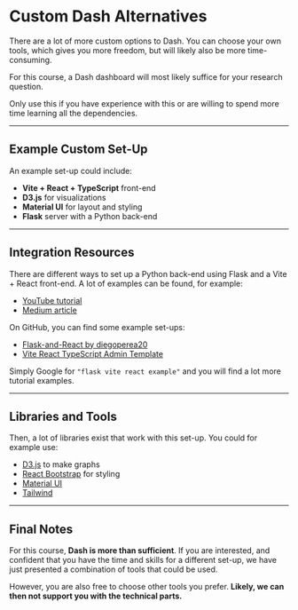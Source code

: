 # Custom Dash Alternatives

There are a lot of more custom options to Dash. You can choose your own tools, which gives you more freedom, but will likely also be more time-consuming.

For this course, a Dash dashboard will most likely suffice for your research question.

Only use this if you have experience with this or are willing to spend more time learning all the dependencies.

---

## Example Custom Set-Up

An example set-up could include:

* **Vite + React + TypeScript** front-end
* **D3.js** for visualizations
* **Material UI** for layout and styling
* **Flask** server with a Python back-end

---

## Integration Resources

There are different ways to set up a Python back-end using Flask and a Vite + React front-end. A lot of examples can be found, for example:

* [YouTube tutorial](https://www.youtube.com/watch?v=ctQMqqEo4G8)
* [Medium article](https://medium.com/@colinatjku/integrating-flask-and-react-using-vite-for-development-and-nginx-in-production-a-microservices-9df7a21ca8f5)

On GitHub, you can find some example set-ups:

* [Flask-and-React by diegoperea20](https://github.com/diegoperea20/Flask-and-React)
* [Vite React TypeScript Admin Template](https://github.com/yldm-tech/vite-react-ts-admin-template)

Simply Google for `"flask vite react example"` and you will find a lot more tutorial examples.

---

## Libraries and Tools

Then, a lot of libraries exist that work with this set-up. You could for example use:

* [D3.js](https://d3js.org/) to make graphs
* [React Bootstrap](https://react-bootstrap.netlify.app/) for styling
* [Material UI](https://mui.com/material-ui/)
* [Tailwind](https://v3.tailwindcss.com/docs/guides/create-react-app)

---

## Final Notes

For this course, **Dash is more than sufficient**.
If you are interested, and confident that you have the time and skills for a different set-up, we have just presented a combination of tools that could be used.

However, you are also free to choose other tools you prefer.
**Likely, we can then not support you with the technical parts.**
